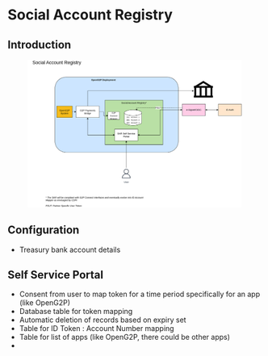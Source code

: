 # Social Account Registry

## Introduction



<figure><img src="https://raw.githubusercontent.com/OpenG2P/openg2p-documentation/1.1/.gitbook/assets/social-account-registry.png" alt=""><figcaption></figcaption></figure>

## Configuration

* Treasury bank account details



## Self Service Portal

* Consent from user to map token for a time period specifically for an app (like OpenG2P)
* Database table for token mapping
* Automatic deletion of records based on expiry set
* Table for ID Token :  Account Number  mapping
* Table for list of apps (like OpenG2P, there could be other apps)
*

##
